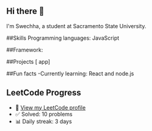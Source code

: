 ## Hi there 👋

I'm Swechha, a student at Sacramento State University. 

##Skills
Programming languages: JavaScript  

##Framework:

##Projects
[ app]

##Fun facts
-Currently learning: React and node.js

##  LeetCode Progress <br>

- 🔗 [View my LeetCode profile](https://leetcode.com/untilthere/) <br>
- ✅ Solved: 10 problems <br>
- 📊 Daily streak: 3 days <br>





